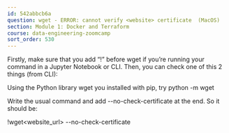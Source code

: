 ```yaml
---
id: 542abbcb6a
question: wget - ERROR: cannot verify <website> certificate  (MacOS)
section: Module 1: Docker and Terraform
course: data-engineering-zoomcamp
sort_order: 530
---
```


Firstly, make sure that you add “!” before wget if you’re running your command in a Jupyter Notebook or CLI. Then, you can check one of this 2 things (from CLI):

Using the Python library wget you installed with pip, try python -m wget <url>

Write the usual command and add --no-check-certificate at the end. So it should be:

!wget<website_url> --no-check-certificate

